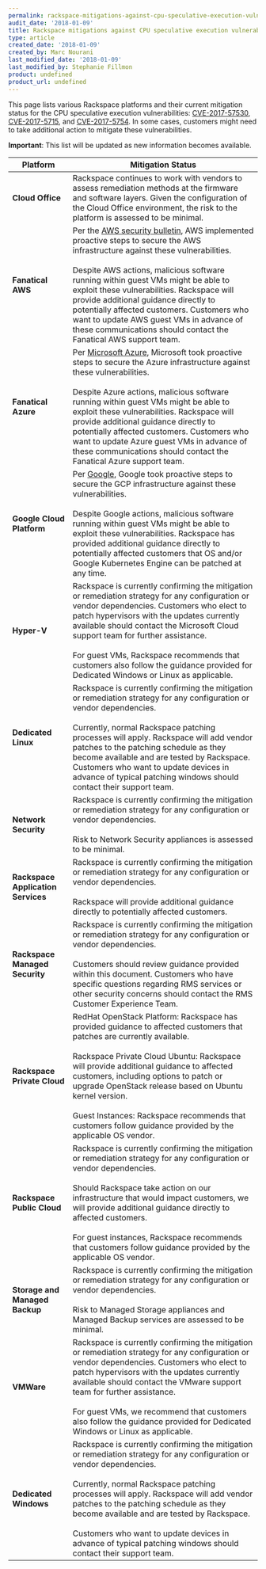 ```yaml
---
permalink: rackspace-mitigations-against-cpu-speculative-execution-vulnerabilities/
audit_date: '2018-01-09'
title: Rackspace mitigations against CPU speculative execution vulnerabilities
type: article
created_date: '2018-01-09'
created_by: Marc Nourani
last_modified_date: '2018-01-09'
last_modified_by: Stephanie Fillmon
product: undefined
product_url: undefined
---
```


This page lists various Rackspace platforms and their current mitigation status for the CPU speculative execution vulnerabilities: [CVE-2017-57530](http://cve.mitre.org/cgi-bin/cvename.cgi?name=CVE-2017-5753), [CVE-2017-5715](http://cve.mitre.org/cgi-bin/cvename.cgi?name=CVE-2017-5715), and [CVE-2017-5754](http://cve.mitre.org/cgi-bin/cvename.cgi?name=CVE-2017-5754). In some cases, customers might need to take additional action to mitigate these vulnerabilities.

**Important**: This list will be updated as new information becomes available.

| Platform | Mitigation Status |
| --- | --- |
| **Cloud Office** | Rackspace continues to work with vendors to assess remediation methods at the firmware and software layers. Given the configuration of the Cloud Office environment, the risk to the platform is assessed to be minimal. |
| **Fanatical AWS** | Per the [AWS security bulletin](https://aws.amazon.com/security/security-bulletins/AWS-2018-013/), AWS implemented proactive steps to secure the AWS infrastructure against these vulnerabilities.<br/><br/>Despite AWS actions, malicious software running within guest VMs might be able to exploit these vulnerabilities. Rackspace will provide additional guidance directly to potentially affected customers. Customers who want to update AWS guest VMs in advance of these communications should contact the Fanatical AWS support team. |
| **Fanatical Azure** | Per [Microsoft Azure](https://support.microsoft.com/en-us/help/4072698/windows-server-guidance-to-protect-against-the-speculative-execution), Microsoft took proactive steps to secure the Azure infrastructure against these vulnerabilities.<br/><br/>Despite Azure actions, malicious software running within guest VMs might be able to exploit these vulnerabilities. Rackspace will provide additional guidance directly to potentially affected customers. Customers who want to update Azure guest VMs in advance of these communications should contact the Fanatical Azure support team. |
| **Google Cloud Platform** | Per [Google](https://support.google.com/faqs/answer/7622138), Google took proactive steps to secure the GCP infrastructure against these vulnerabilities.<br/><br/>Despite Google actions, malicious software running within guest VMs might be able to exploit these vulnerabilities. Rackspace has provided additional guidance directly to potentially affected customers that OS and/or Google Kubernetes Engine can be patched at any time. |
|**Hyper-V** | Rackspace is currently confirming the mitigation or remediation strategy for any configuration or vendor dependencies. Customers who elect to patch hypervisors with the updates currently available should contact the Microsoft Cloud support team for further assistance.<br/><br/>For guest VMs, Rackspace recommends that customers also follow the guidance provided for Dedicated Windows or Linux as applicable. |
| **Dedicated Linux** | Rackspace is currently confirming the mitigation or remediation strategy for any configuration or vendor dependencies.<br/><br/>Currently, normal Rackspace patching processes will apply. Rackspace will add vendor patches to the patching schedule as they become available and are tested by Rackspace. Customers who want to update devices in advance of typical patching windows should contact their support team. |
| **Network Security** | Rackspace is currently confirming the mitigation or remediation strategy for any configuration or vendor dependencies.<br/><br/>Risk to Network Security appliances is assessed to be minimal. |
| **Rackspace Application Services** | Rackspace is currently confirming the mitigation or remediation strategy for any configuration or vendor dependencies.<br/><br/>Rackspace will provide additional guidance directly to potentially affected customers. |
| **Rackspace Managed Security** | Rackspace is currently confirming the mitigation or remediation strategy for any configuration or vendor dependencies.<br/><br/>Customers should review guidance provided within this document. Customers who have specific questions regarding RMS services or other security concerns should contact the RMS Customer Experience Team. |
| **Rackspace Private Cloud** | RedHat OpenStack Platform: Rackspace has provided guidance to affected customers that patches are currently available.<br/><br/>Rackspace Private Cloud Ubuntu: Rackspace will provide additional guidance to affected customers, including options to patch or upgrade OpenStack release based on Ubuntu kernel version.<br/><br/>Guest Instances: Rackspace recommends that customers follow guidance provided by the applicable OS vendor. |
| **Rackspace Public Cloud** | Rackspace is currently confirming the mitigation or remediation strategy for any configuration or vendor dependencies.<br/><br/>Should Rackspace take action on our infrastructure that would impact customers, we will provide additional guidance directly to affected customers.<br/><br/>For guest instances, Rackspace recommends that customers follow guidance provided by the applicable OS vendor. |
| **Storage and Managed Backup** | Rackspace is currently confirming the mitigation or remediation strategy for any configuration or vendor dependencies.<br/><br/>Risk to Managed Storage appliances and Managed Backup services are assessed to be minimal. |
| **VMWare** | Rackspace is currently confirming the mitigation or remediation strategy for any configuration or vendor dependencies. Customers who elect to patch hypervisors with the updates currently available should contact the VMware support team for further assistance.<br/><br/>For guest VMs, we recommend that customers also follow the guidance provided for Dedicated Windows or Linux as applicable. |
| **Dedicated Windows** | Rackspace is currently confirming the mitigation or remediation strategy for any configuration or vendor dependencies.<br/><br/>Currently, normal Rackspace patching processes will apply. Rackspace will add vendor patches to the patching schedule as they become available and are tested by Rackspace.<br/><br/>Customers who want to update devices in advance of typical patching windows should contact their support team. |
